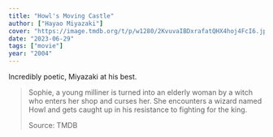 ```yaml
---
title: "Howl's Moving Castle"
author: ["Hayao Miyazaki"]
cover: "https://image.tmdb.org/t/p/w1280/2KvuvaIBDxrafatQHX4hoj4FcI6.jpg"
date: "2023-06-29"
tags: ["movie"]
year: "2004"
---
```


Incredibly poetic, Miyazaki at his best.

> Sophie, a young milliner is turned into an elderly woman by a witch who enters her shop and curses her. She encounters a wizard named Howl and gets caught up in his resistance to fighting for the king.
>
> Source: TMDB
